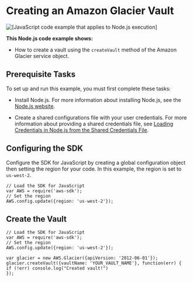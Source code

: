 # Creating an Amazon Glacier Vault<a name="glacier-example-creating-a-vault"></a>

![\[JavaScript code example that applies to Node.js execution\]](http://docs.aws.amazon.com/sdk-for-javascript/v2/developer-guide/images/nodeicon.png)

**This Node\.js code example shows:**

+ How to create a vault using the `createVault` method of the Amazon Glacier service object\.

## Prerequisite Tasks<a name="glacier-example-createvault-prerequisites"></a>

To set up and run this example, you must first complete these tasks:

+ Install Node\.js\. For more information about installing Node\.js, see the [Node\.js website](http://nodejs.org)\.

+ Create a shared configurations file with your user credentials\. For more information about providing a shared credentials file, see [Loading Credentials in Node\.js from the Shared Credentials File](loading-node-credentials-shared.md)\.

## Configuring the SDK<a name="glacier-example-createvault-configure-sdk"></a>

Configure the SDK for JavaScript by creating a global configuration object then setting the region for your code\. In this example, the region is set to `us-west-2`\.

```
// Load the SDK for JavaScript
var AWS = require('aws-sdk');
// Set the region 
AWS.config.update({region: 'us-west-2'});
```

## Create the Vault<a name="glacier-example-createvault-code"></a>

```
// Load the SDK for JavaScript
var AWS = require('aws-sdk');
// Set the region 
AWS.config.update({region: 'us-west-2'});

var glacier = new AWS.Glacier({apiVersion: '2012-06-01'});
glacier.createVault({vaultName: 'YOUR_VAULT_NAME'}, function(err) {
if (!err) console.log("Created vault!")
});
```